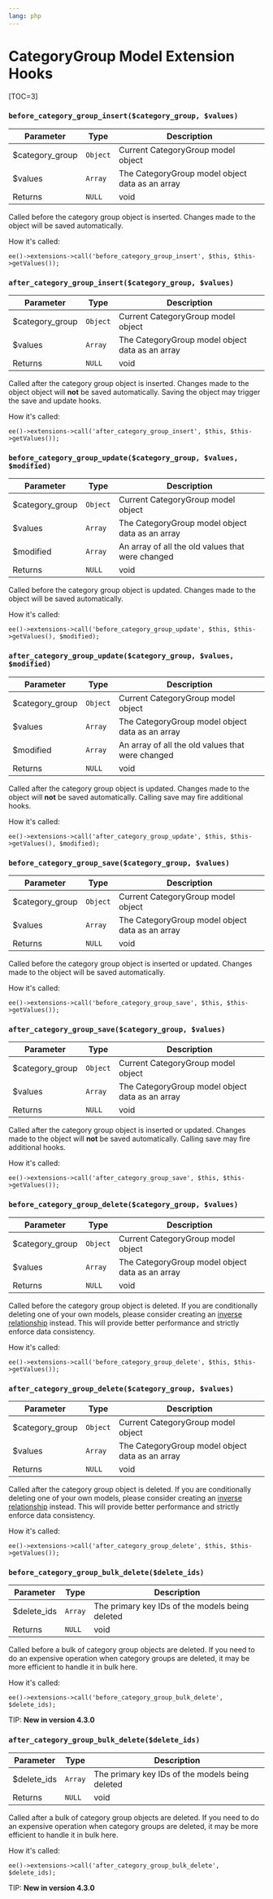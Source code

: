 ```yaml
---
lang: php
---
```


<!--
    This source file is part of the open source project
    ExpressionEngine User Guide (https://github.com/ExpressionEngine/ExpressionEngine-User-Guide)

    @link      https://expressionengine.com/
    @copyright Copyright (c) 2003-2020, Packet Tide, LLC (https://packettide.com)
    @license   https://expressionengine.com/license Licensed under Apache License, Version 2.0
-->

# CategoryGroup Model Extension Hooks

[TOC=3]

### `before_category_group_insert($category_group, $values)`

| Parameter        | Type     | Description                                     |
| ---------------- | -------- | ----------------------------------------------- |
| \$category_group | `Object` | Current CategoryGroup model object              |
| \$values         | `Array`  | The CategoryGroup model object data as an array |
| Returns          | `NULL`   | void                                            |

Called before the category group object is inserted. Changes made to the object will be saved automatically.

How it's called:

    ee()->extensions->call('before_category_group_insert', $this, $this->getValues());

### `after_category_group_insert($category_group, $values)`

| Parameter        | Type     | Description                                     |
| ---------------- | -------- | ----------------------------------------------- |
| \$category_group | `Object` | Current CategoryGroup model object              |
| \$values         | `Array`  | The CategoryGroup model object data as an array |
| Returns          | `NULL`   | void                                            |

Called after the category group object is inserted. Changes made to the object object will **not** be saved automatically. Saving the object may trigger the save and update hooks.

How it's called:

    ee()->extensions->call('after_category_group_insert', $this, $this->getValues());

### `before_category_group_update($category_group, $values, $modified)`

| Parameter        | Type     | Description                                      |
| ---------------- | -------- | ------------------------------------------------ |
| \$category_group | `Object` | Current CategoryGroup model object               |
| \$values         | `Array`  | The CategoryGroup model object data as an array  |
| \$modified       | `Array`  | An array of all the old values that were changed |
| Returns          | `NULL`   | void                                             |

Called before the category group object is updated. Changes made to the object will be saved automatically.

How it's called:

    ee()->extensions->call('before_category_group_update', $this, $this->getValues(), $modified);

### `after_category_group_update($category_group, $values, $modified)`

| Parameter        | Type     | Description                                      |
| ---------------- | -------- | ------------------------------------------------ |
| \$category_group | `Object` | Current CategoryGroup model object               |
| \$values         | `Array`  | The CategoryGroup model object data as an array  |
| \$modified       | `Array`  | An array of all the old values that were changed |
| Returns          | `NULL`   | void                                             |

Called after the category group object is updated. Changes made to the object will **not** be saved automatically. Calling save may fire additional hooks.

How it's called:

    ee()->extensions->call('after_category_group_update', $this, $this->getValues(), $modified);

### `before_category_group_save($category_group, $values)`

| Parameter        | Type     | Description                                     |
| ---------------- | -------- | ----------------------------------------------- |
| \$category_group | `Object` | Current CategoryGroup model object              |
| \$values         | `Array`  | The CategoryGroup model object data as an array |
| Returns          | `NULL`   | void                                            |

Called before the category group object is inserted or updated. Changes made to the object will be saved automatically.

How it's called:

    ee()->extensions->call('before_category_group_save', $this, $this->getValues());

### `after_category_group_save($category_group, $values)`

| Parameter        | Type     | Description                                     |
| ---------------- | -------- | ----------------------------------------------- |
| \$category_group | `Object` | Current CategoryGroup model object              |
| \$values         | `Array`  | The CategoryGroup model object data as an array |
| Returns          | `NULL`   | void                                            |

Called after the category group object is inserted or updated. Changes made to the object will **not** be saved automatically. Calling save may fire additional hooks.

How it's called:

    ee()->extensions->call('after_category_group_save', $this, $this->getValues());

### `before_category_group_delete($category_group, $values)`

| Parameter        | Type     | Description                                     |
| ---------------- | -------- | ----------------------------------------------- |
| \$category_group | `Object` | Current CategoryGroup model object              |
| \$values         | `Array`  | The CategoryGroup model object data as an array |
| Returns          | `NULL`   | void                                            |

Called before the category group object is deleted. If you are conditionally deleting one of your own models, please consider creating an [inverse relationship](development/services/model/relating-models.md#inverse-relationships) instead. This will provide better performance and strictly enforce data consistency.

How it's called:

    ee()->extensions->call('before_category_group_delete', $this, $this->getValues());

### `after_category_group_delete($category_group, $values)`

| Parameter        | Type     | Description                                     |
| ---------------- | -------- | ----------------------------------------------- |
| \$category_group | `Object` | Current CategoryGroup model object              |
| \$values         | `Array`  | The CategoryGroup model object data as an array |
| Returns          | `NULL`   | void                                            |

Called after the category group object is deleted. If you are conditionally deleting one of your own models, please consider creating an [inverse relationship](development/services/model/relating-models.md#inverse-relationships) instead. This will provide better performance and strictly enforce data consistency.

How it's called:

    ee()->extensions->call('after_category_group_delete', $this, $this->getValues());

### `before_category_group_bulk_delete($delete_ids)`

| Parameter    | Type    | Description                                     |
| ------------ | ------- | ----------------------------------------------- |
| \$delete_ids | `Array` | The primary key IDs of the models being deleted |
| Returns      | `NULL`  | void                                            |

Called before a bulk of category group objects are deleted. If you need to do an expensive operation when category groups are deleted, it may be more efficient to handle it in bulk here.

How it's called:

    ee()->extensions->call('before_category_group_bulk_delete', $delete_ids);

TIP: **New in version 4.3.0**

### `after_category_group_bulk_delete($delete_ids)`

| Parameter    | Type    | Description                                     |
| ------------ | ------- | ----------------------------------------------- |
| \$delete_ids | `Array` | The primary key IDs of the models being deleted |
| Returns      | `NULL`  | void                                            |

Called after a bulk of category group objects are deleted. If you need to do an expensive operation when category groups are deleted, it may be more efficient to handle it in bulk here.

How it's called:

    ee()->extensions->call('after_category_group_bulk_delete', $delete_ids);

TIP: **New in version 4.3.0**
